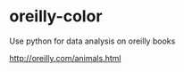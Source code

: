 oreilly-color
=============

Use python for data analysis on oreilly books

http://oreilly.com/animals.html
